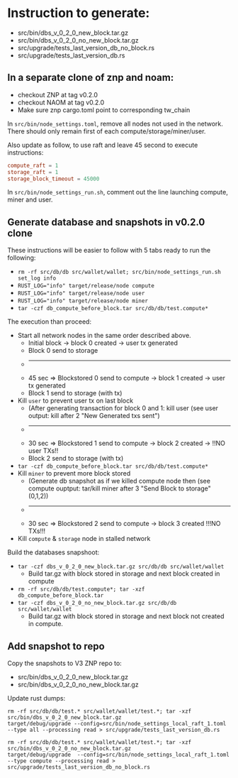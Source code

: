 # Instruction to generate:
 * src/bin/dbs_v_0_2_0_new_block.tar.gz
 * src/bin/dbs_v_0_2_0_no_new_block.tar.gz
 * src/upgrade/tests_last_version_db_no_block.rs
 * src/upgrade/tests_last_version_db.rs

## In a separate clone of znp and noam:
 * checkout ZNP at tag v0.2.0
 * checkout NAOM at tag v0.2.0
 * Make sure znp cargo.toml point to corresponding tw_chain

In `src/bin/node_settings.toml`, remove all nodes not used in the network. There should only remain first of each compute/storage/miner/user.

Also update as follow, to use raft and leave 45 second to execute instructions:
```toml
compute_raft = 1
storage_raft = 1
storage_block_timeout = 45000
```

In `src/bin/node_settings_run.sh`, comment out the line launching compute, miner and user.

## Generate database and snapshots in v0.2.0 clone

These instructions will be easier to follow with 5 tabs ready to run the following:
 * `rm -rf src/db/db src/wallet/wallet; src/bin/node_settings_run.sh set_log info`
 * `RUST_LOG="info" target/release/node compute`
 * `RUST_LOG="info" target/release/node user`
 * `RUST_LOG="info" target/release/node miner`
 * `tar -czf db_compute_before_block.tar src/db/db/test.compute*`

The execution than proceed:
 * Start all network nodes in the same order described above.
    * Initial block -> block 0 created -> user tx generated
    * Block 0 send to storage
    * -----
    * 45 sec => Blockstored 0 send to compute -> block 1 created -> user tx generated
    * Block 1 send to storage (with tx)
 * Kill `user` to prevent user tx on last block
    * (After generating transaction for block 0 and 1: kill user (see user output: kill after 2 "New Generated txs sent")
    * -----
    * 30 sec => Blockstored 1 send to compute -> block 2 created -> !!NO user TXs!!
    * Block 2 send to storage (with tx)
 * `tar -czf db_compute_before_block.tar src/db/db/test.compute*`
 * Kill `miner` to prevent more block stored
    * (Generate db snapshot as if we killed compute node then (see compute ouptput: tar/kill miner after 3 "Send Block to storage"  (0,1,2))
    * -----
    * 30 sec => Blockstored 2 send to compute -> block 3 created !!!NO TXs!!!
* Kill `compute` & `storage` node in stalled network

Build the databases snapshoot:
* `tar -czf dbs_v_0_2_0_new_block.tar.gz src/db/db src/wallet/wallet`
    * Build tar.gz with block stored in storage and next block created in compute
* `rm -rf src/db/db/test.compute*; tar -xzf db_compute_before_block.tar`
* `tar -czf dbs_v_0_2_0_no_new_block.tar.gz src/db/db src/wallet/wallet`
    * Build tar.gz with block stored in storage and next block not created in compute.

## Add snapshot to repo

Copy the snapshots to V3 ZNP repo to:
 * src/bin/dbs_v_0_2_0_new_block.tar.gz
 * src/bin/dbs_v_0_2_0_no_new_block.tar.gz

Update rust dumps:

```
rm -rf src/db/db/test.* src/wallet/wallet/test.*; tar -xzf src/bin/dbs_v_0_2_0_new_block.tar.gz 
target/debug/upgrade --config=src/bin/node_settings_local_raft_1.toml --type all --processing read > src/upgrade/tests_last_version_db.rs

rm -rf src/db/db/test.* src/wallet/wallet/test.*; tar -xzf src/bin/dbs_v_0_2_0_no_new_block.tar.gz
target/debug/upgrade  --config=src/bin/node_settings_local_raft_1.toml --type compute --processing read > src/upgrade/tests_last_version_db_no_block.rs
```
